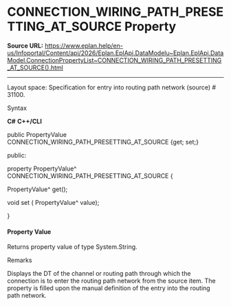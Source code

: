 # CONNECTION_WIRING_PATH_PRESETTING_AT_SOURCE Property

**Source URL:** https://www.eplan.help/en-us/Infoportal/Content/api/2026/Eplan.EplApi.DataModelu~Eplan.EplApi.DataModel.ConnectionPropertyList~CONNECTION_WIRING_PATH_PRESETTING_AT_SOURCE().html

---

Layout space: Specification for entry into routing path network (source) # 31100.

Syntax

**C#**
**C++/CLI**


public PropertyValue CONNECTION_WIRING_PATH_PRESETTING_AT_SOURCE {get; set;}

public:

property PropertyValue^ CONNECTION_WIRING_PATH_PRESETTING_AT_SOURCE {

   PropertyValue^ get();

   void set (    PropertyValue^ value);

}


#### Property Value

Returns property value of type System.String.

Remarks

Displays the DT of the channel or routing path through which the connection is to enter the routing path network from the source item. The property is filled upon the manual definition of the entry into the routing path network.
